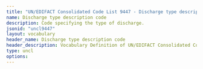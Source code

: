 ```yaml
---
title: "UN/EDIFACT Consolidated Code List 9447 - Discharge type description code (20B) JSON-LD Vocabulary"
name: Discharge type description code
description: Code specifying the type of discharge.
jsonid: "uncl9447"
layout: vocabulary
header_name: Discharge type description code
header_description: Vocabulary Definition of UN/EDIFACT Consolidated Code List 9447 - Discharge type description code (20B) semantics in HTML format. JSON-LD format is available at [uncl9447.jsonld](/vocabulary/uncl9447.jsonld)
type: uncl
options:
---
```

